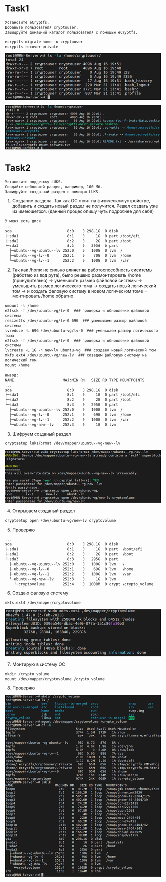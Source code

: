 # Task1
```
Установите eCryptfs.
Добавьте пользователя cryptouser.
Зашифруйте домашний каталог пользователя с помощью eCryptfs.
```
```
ecryptfs-migrate-home -u cryptouser
ecryptfs-recover-private
```
![](11.png)

![](12.png)


# Task2
```
Установите поддержку LUKS.
Создайте небольшой раздел, например, 100 Мб.
Зашифруйте созданный раздел с помощью LUKS.
```

1. Создание раздела. Так как ОС стоит на физическом устройстве, добавить и создать новый раздел не получится. Решел создать уже из имеющегося. (данный процес опишу чуть подробнее для себя)
```
У меня есть диск
...
sda                         8:0    0 298.1G  0 disk
├─sda1                      8:1    0     1G  0 part /boot/efi
├─sda2                      8:2    0     2G  0 part /boot
└─sda3                      8:3    0   295G  0 part
  ├─ubuntu--vg-ubuntu--lv 252:0    0   100G  0 lvm  /
  ├─ubuntu--vg-lv--0      252:1    0    70G  0 lvm  /home
  └─ubuntu--vg-lv--1      252:2    0   100G  0 lvm  /var
```
2. Так как /home не сильно влияет на работоспособность сиситемы (работаю из под рута), было решено размонтировать /home (принудительно) -> уменьшить размер файловой системы -> уменьшить размер логического тома -> создать новый логический том -> и создать фаловую систему в новом логическом томе = монтировать /home обратно
```
umount -l /home
e2fsck -f /dev/ubuntu-vg/lv-0  ### проверка и обновление файловой системы
resize2fs /dev/ubuntu-vg/lv-0 69G  ### уменьшаем размер файловой системы
lvreduce -L 69G /dev/ubuntu-vg/lv-0  ### уменьшаем размер логического тома
e2fsck -f /dev/ubuntu-vg/lv-0  ### проверка и обновление файловой системы
lvcreate -L 1G -n new-lv ubuntu-vg  ### создаем новый логический том
mkfs.ext4 /dev/ubuntu-vg/new-lv  ### созадем файловую систему на логический том
mount /home

вывод:
NAME                      MAJ:MIN RM   SIZE RO TYPE MOUNTPOINTS
...
sda                         8:0    0 298.1G  0 disk
├─sda1                      8:1    0     1G  0 part /boot/efi
├─sda2                      8:2    0     2G  0 part /boot
└─sda3                      8:3    0   295G  0 part
  ├─ubuntu--vg-ubuntu--lv 252:0    0   100G  0 lvm  /
  ├─ubuntu--vg-lv--0      252:1    0    69G  0 lvm  /home
  ├─ubuntu--vg-lv--1      252:2    0   100G  0 lvm  /var
  └─ubuntu--vg-new--lv    252:3    0     1G  0 lvm
```
3. Шифруем созданый раздел
```
cryptsetup luksFormat /dev/mapper/ubuntu--vg-new--lv
```

![](23.png)

4. Открываем созданый раздел
```
cryptsetup open /dev/ubuntu-vg/new-lv cryptovolume
```
5. Проверяю
```
...
sda                         8:0    0 298.1G  0 disk
├─sda1                      8:1    0     1G  0 part  /boot/efi
├─sda2                      8:2    0     2G  0 part  /boot
└─sda3                      8:3    0   295G  0 part
  ├─ubuntu--vg-ubuntu--lv 252:0    0   100G  0 lvm   /
  ├─ubuntu--vg-lv--0      252:1    0    69G  0 lvm   /home
  ├─ubuntu--vg-lv--1      252:2    0   100G  0 lvm   /var
  └─ubuntu--vg-new--lv    252:3    0     1G  0 lvm
    └─cryptovolume        252:4    0  1008M  0 crypt /crypto_volume
```
6. Создаю фаловую систему
```
mkfs.ext4 /dev/mapper/cryptovolume
```

![](24.png)

7. Монтирую в систему ОС
```
mkdir /crypto_volume
mount /dev/mapper/cryptovolume /crypto_volume
```
8. Проверяю

![](25.png)
